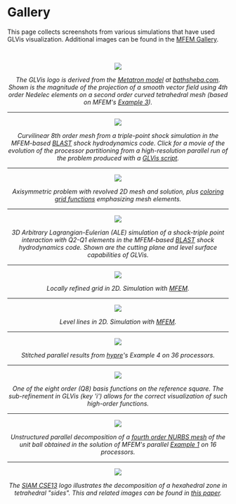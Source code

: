 # Gallery

This page collects screenshots from various simulations that have used GLVis visualization. Additional images can be found in the [MFEM Gallery](http://mfem.org/gallery).

<br>
<center>

[![](img/gallery/logo-gallery.png)](img/gallery/logo-gallery-full.png)

*The GLVis logo is derived from the [Metatron model](http://www.bathsheba.com/downloads/metatron.zip) at [bathsheba.com](http://www.bathsheba.com). Shown is the magnitude of the projection of a smooth vector field using 4th order Nedelec elements on a second order curved tetrahedral mesh (based on MFEM's [Example 3](http://mfem.github.io/doxygen/html/ex3_8cpp_source.html)).*

----

[![](img/gallery/triple-point_BLAST_q8q7.png)](img/gallery/triple-pt-np128.gif)

*Curvilinear 8th order mesh from a triple-point shock simulation in the MFEM-based  [BLAST](http://www.llnl.gov/casc/blast) shock hydrodynamics code. Click for a movie of the evolution of the processor partitioning from a high-resolution parallel run of the problem produced with a [GLVis script](options-and-use.md#glvis-scripts).*

----

![](img/gallery/triple-pt-rz-2-web.png)

*Axisymmetric problem with revolved 2D mesh and solution, plus [coloring grid functions](options-and-use.md#visualizing-functions) emphasizing mesh elements.*

----

[![](img/gallery/tp-3d-ale-black.png)](http://computation.llnl.gov/)

*3D Arbitrary Lagrangian-Eulerian (ALE) simulation of a shock-triple point interaction with Q2-Q1 elements in the MFEM-based [BLAST](http://www.llnl.gov/casc/blast) shock hydrodynamics code. Shown are the cutting plane and level surface capabilities of GLVis.*

----

![](img/gallery/fem2d-1.png)

*Locally refined grid in 2D. Simulation with [MFEM](http://mfem.org).*

----

![](img/gallery/fem2d-2.png)

*Level lines in 2D. Simulation with [MFEM](http://mfem.org).*

----

![](img/gallery/hypre-ex4-np36-n15-K3-C1-U02-F4.png)

*Stitched parallel results from [hypre](http://www.llnl.gov/casc/hypre)'s Example 4 on 36 processors.*

----

![](img/gallery/q8.png)

*One of the eight order (Q8) basis functions on the reference square. The sub-refinement in GLVis (key 'i') allows for the correct visualization of such high-order functions.*

----

![](img/gallery/ball-nurbs-np16.png)

*Unstructured parallel decomposition of a [fourth order NURBS mesh](https://github.com/mfem/mfem/blob/master/data/ball-nurbs.mesh) of the unit ball obtained in the solution of MFEM's parallel [Example 1](https://github.com/mfem/mfem/blob/master/examples/ex1p.cpp) on 16 processors.*

----

![](img/gallery/CSE13logo.jpeg)

*The [SIAM CSE13](http://www.siam.org/meetings/cse13) logo illustrates the decomposition of a hexahedral zone in tetrahedral "sides". This and related images can be found in [this paper](http://dx.doi.org/10.1137/100801640).*

</center>
